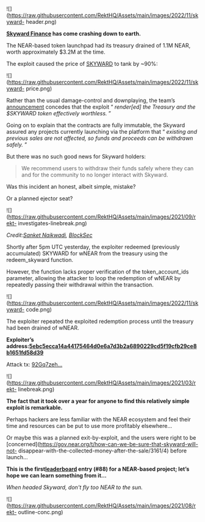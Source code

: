 ![](https://raw.githubusercontent.com/RektHQ/Assets/main/images/2022/11/skyward-
header.png)

**[Skyward
Finance](https://twitter.com/skywardfinance?ref_src=twsrc%5Egoogle%7Ctwcamp%5Eserp%7Ctwgr%5Eauthor)
has come crashing down to earth.**

The NEAR-based token launchpad had its treasury drained of 1.1M NEAR, worth
approximately $3.2M at the time.

The exploit caused the price of
[SKYWARD](https://www.coingecko.com/en/coins/skyward-finance) to tank by ~90%:

![](https://raw.githubusercontent.com/RektHQ/Assets/main/images/2022/11/skyward-
price.png)

Rather than the usual damage-control and downplaying, the team’s
[announcement](https://twitter.com/skywardfinance/status/1587947957789331457)
concedes that the exploit “ _render[ed] the Treasury and the $SKYWARD token
effectively worthless._ ”

Going on to explain that the contracts are fully immutable, the Skyward
assured any projects currently launching via the platform that “ _existing and
previous sales are not affected, so funds and proceeds can be withdrawn
safely._ ”

But there was no such good news for Skyward holders:

> We recommend users to withdraw their funds safely where they can and for the
> community to no longer interact with Skyward.

Was this incident an honest, albeit simple, mistake?

Or a planned ejector seat?

![](https://raw.githubusercontent.com/RektHQ/Assets/main/images/2021/09/rekt-
investigates-linebreak.png)

 _Credit:[Sanket
Naikwadi](https://twitter.com/sanket_naikwadi/status/1587854474587930624),
[BlockSec](https://twitter.com/BlockSecTeam/status/1587998122072231936)_

Shortly after 5pm UTC yesterday, the exploiter redeemed (previously
accumulated) SKYWARD for wNEAR from the treasury using the redeem_skyward
function.

However, the function lacks proper verification of the token_account_ids
parameter, allowing the attacker to loop the redemption of wNEAR by repeatedly
passing their withdrawal within the transaction.

![](https://raw.githubusercontent.com/RektHQ/Assets/main/images/2022/11/skyward-
code.png)

The exploiter repeated the exploited redemption process until the treasury had
been drained of wNEAR.

 **Exploiter’s
address:[5ebc5ecca14a44175464d0e6a7d3b2a6890229cd5f19cfb29ce8b1651fd58d39](https://explorer.near.org/accounts/5ebc5ecca14a44175464d0e6a7d3b2a6890229cd5f19cfb29ce8b1651fd58d39)**

Attack tx:
[92Gq7zeh…](https://explorer.near.org/transactions/92Gq7zehKPwSSnpoZ7LGGtSmgmBb4wP2XNDVJqUZRGqz)

![](https://raw.githubusercontent.com/RektHQ/Assets/main/images/2021/03/rekt-
linebreak.png)

 **The fact that it took over a year for anyone to find this relatively simple
exploit is remarkable.**

Perhaps hackers are less familiar with the NEAR ecosystem and feel their time
and resources can be put to use more profitably elsewhere…

Or maybe this was a planned exit-by-exploit, and the users were right to be
[concerned](https://gov.near.org/t/how-can-we-be-sure-that-skyward-will-not-
disappear-with-the-collected-money-after-the-sale/3161/4) before launch…

 **This is the first[leaderboard](https://rekt.news/leaderboard/) entry (#88)
for a NEAR-based project; let’s hope we can learn something from it…**

 _When headed Skyward, don't fly too NEAR to the sun._

![](https://raw.githubusercontent.com/RektHQ/Assets/main/images/2021/08/rekt-
outline-conc.png)


